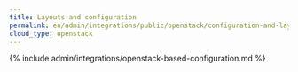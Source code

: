 ```yaml
---
title: Layouts and configuration
permalink: en/admin/integrations/public/openstack/configuration-and-layout-scheme.html
cloud_type: openstack
---
```


{% include admin/integrations/openstack-based-configuration.md %}
